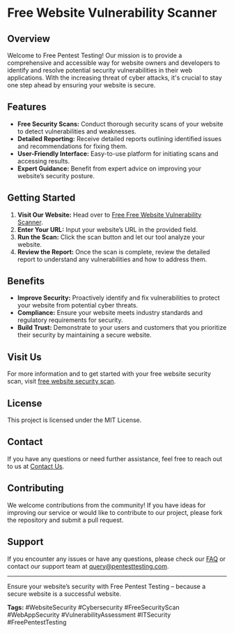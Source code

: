 # Free Website Vulnerability Scanner

## Overview

Welcome to Free Pentest Testing! Our mission is to provide a comprehensive and accessible way for website owners and developers to identify and resolve potential security vulnerabilities in their web applications. With the increasing threat of cyber attacks, it's crucial to stay one step ahead by ensuring your website is secure.

## Features

- **Free Security Scans:** Conduct thorough security scans of your website to detect vulnerabilities and weaknesses.
- **Detailed Reporting:** Receive detailed reports outlining identified issues and recommendations for fixing them.
- **User-Friendly Interface:** Easy-to-use platform for initiating scans and accessing results.
- **Expert Guidance:** Benefit from expert advice on improving your website’s security posture.

## Getting Started

1. **Visit Our Website:** Head over to [Free Free Website Vulnerability Scanner](https://free.pentesttesting.com/).
2. **Enter Your URL:** Input your website’s URL in the provided field.
3. **Run the Scan:** Click the scan button and let our tool analyze your website.
4. **Review the Report:** Once the scan is complete, review the detailed report to understand any vulnerabilities and how to address them.

## Benefits

- **Improve Security:** Proactively identify and fix vulnerabilities to protect your website from potential cyber threats.
- **Compliance:** Ensure your website meets industry standards and regulatory requirements for security.
- **Build Trust:** Demonstrate to your users and customers that you prioritize their security by maintaining a secure website.

## Visit Us

For more information and to get started with your free website security scan, visit [free website security scan](https://free.pentesttesting.com/).

## License

This project is licensed under the MIT License.

## Contact

If you have any questions or need further assistance, feel free to reach out to us at [Contact Us](https://pentesttesting.com/contact).

## Contributing

We welcome contributions from the community! If you have ideas for improving our service or would like to contribute to our project, please fork the repository and submit a pull request.

## Support

If you encounter any issues or have any questions, please check our [FAQ](https://www.pentesttesting.com/) or contact our support team at [query@pentesttesting.com](mailto:query@pentesttesting.com).

---

Ensure your website’s security with Free Pentest Testing – because a secure website is a successful website.

**Tags:** #WebsiteSecurity #Cybersecurity #FreeSecurityScan #WebAppSecurity #VulnerabilityAssessment #ITSecurity #FreePentestTesting
